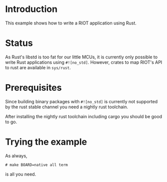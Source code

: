 # Introduction

This example shows how to write a RIOT application using Rust.

# Status

As Rust's libstd is too fat for our little MCUs, it is currently only
possible to write Rust applications using `#![no_std]`. However, crates
to map RIOT's API to rust are available in `sys/rust`.

# Prerequisites

Since building binary packages with `#![no_std]` is currently not
supported by the rust stable channel you need a nightly rust toolchain.

After installing the nightly rust toolchain including cargo you should
be good to go.

# Trying the example

As always,

    # make BOARD=native all term

is all you need.
